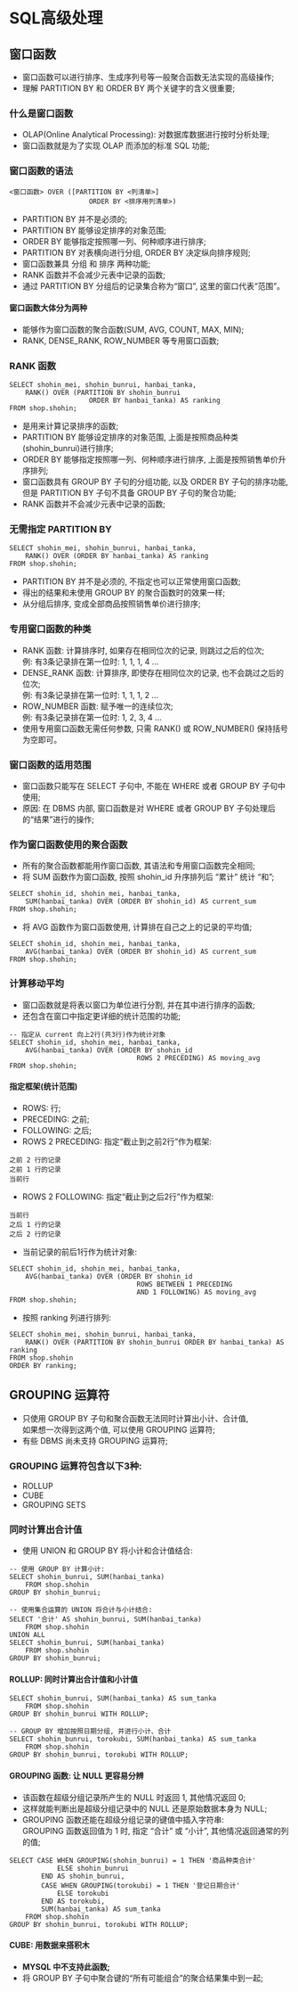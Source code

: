 # SQL高级处理
## 窗口函数
- 窗口函数可以进行排序、生成序列号等一般聚合函数无法实现的高级操作;
- 理解 PARTITION BY 和 ORDER BY 两个关键字的含义很重要;

### 什么是窗口函数
- OLAP(Online Analytical Processing): 对数据库数据进行按时分析处理;
- 窗口函数就是为了实现 OLAP 而添加的标准 SQL 功能;

### 窗口函数的语法
```
<窗口函数> OVER ([PARTITION BY <列清单>]
                    ORDER BY <排序用列清单>)
```
- PARTITION BY 并不是必须的;
- PARTITION BY 能够设定排序的对象范围;
- ORDER BY 能够指定按照哪一列、何种顺序进行排序;
- PARTITION BY 对表横向进行分组, ORDER BY 决定纵向排序规则;
- 窗口函数兼具 分组 和 排序 两种功能;
- RANK 函数并不会减少元表中记录的函数;
- 通过 PARTITION BY 分组后的记录集合称为“窗口”, 这里的窗口代表“范围”。

#### 窗口函数大体分为两种
- 能够作为窗口函数的聚合函数(SUM, AVG, COUNT, MAX, MIN);
- RANK, DENSE_RANK, ROW_NUMBER 等专用窗口函数;

### RANK 函数
```
SELECT shohin_mei, shohin_bunrui, hanbai_tanka, 
    RANK() OVER (PARTITION BY shohin_bunrui 
                    ORDER BY hanbai_tanka) AS ranking
FROM shop.shohin;
```
- 是用来计算记录排序的函数;
- PARTITION BY 能够设定排序的对象范围, 上面是按照商品种类(shohin_bunrui)进行排序;
- ORDER BY 能够指定按照哪一列、何种顺序进行排序, 上面是按照销售单价升序排列;
- 窗口函数具有 GROUP BY 子句的分组功能, 以及 ORDER BY 子句的排序功能,  
    但是 PARTITION BY 子句不具备 GROUP BY 子句的聚合功能;
- RANK 函数并不会减少元表中记录的函数;

### 无需指定 PARTITION BY 
```
SELECT shohin_mei, shohin_bunrui, hanbai_tanka, 
	RANK() OVER (ORDER BY hanbai_tanka) AS ranking
FROM shop.shohin;
```
- PARTITION BY 并不是必须的, 不指定也可以正常使用窗口函数;
- 得出的结果和未使用 GROUP BY 的聚合函数时的效果一样;
- 从分组后排序, 变成全部商品按照销售单价进行排序;

### 专用窗口函数的种类
- RANK 函数: 计算排序时, 如果存在相同位次的记录, 则跳过之后的位次;  
    例: 有3条记录排在第一位时: 1, 1, 1, 4 ...
- DENSE_RANK 函数: 计算排序, 即使存在相同位次的记录, 也不会跳过之后的位次;  
    例: 有3条记录排在第一位时: 1, 1, 1, 2 ...
- ROW_NUMBER 函数: 赋予唯一的连续位次;  
    例: 有3条记录排在第一位时: 1, 2, 3, 4 ...
- 使用专用窗口函数无需任何参数, 只需 RANK() 或 ROW_NUMBER() 保持括号为空即可。

### 窗口函数的适用范围
- 窗口函数只能写在 SELECT 子句中, 不能在 WHERE 或者 GROUP BY 子句中使用;
- 原因: 在 DBMS 内部, 窗口函数是对 WHERE 或者 GROUP BY 子句处理后的“结果”进行的操作;

### 作为窗口函数使用的聚合函数
- 所有的聚合函数都能用作窗口函数, 其语法和专用窗口函数完全相同;
- 将 SUM 函数作为窗口函数, 按照 shohin_id 升序排列后 “累计” 统计 “和”;
```
SELECT shohin_id, shohin_mei, hanbai_tanka,
    SUM(hanbai_tanka) OVER (ORDER BY shohin_id) AS current_sum
FROM shop.shohin;
```

- 将 AVG 函数作为窗口函数使用, 计算排在自己之上的记录的平均值;
```
SELECT shohin_id, shohin_mei, hanbai_tanka,
    AVG(hanbai_tanka) OVER (ORDER BY shohin_id) AS current_sum
FROM shop.shohin;
```

### 计算移动平均
- 窗口函数就是将表以窗口为单位进行分割, 并在其中进行排序的函数;
- 还包含在窗口中指定更详细的统计范围的功能;
```
-- 指定从 current 向上2行(共3行)作为统计对象
SELECT shohin_id, shohin_mei, hanbai_tanka,
    AVG(hanbai_tanka) OVER (ORDER BY shohin_id
                                ROWS 2 PRECEDING) AS moving_avg
FROM shop.shohin;
```

#### 指定框架(统计范围)
- ROWS: 行;
- PRECEDING: 之前;
- FOLLOWING: 之后;
- ROWS 2 PRECEDING: 指定“截止到之前2行”作为框架:
```
之前 2 行的记录
之前 1 行的记录
当前行
```

- ROWS 2 FOLLOWING: 指定“截止到之后2行”作为框架:
```
当前行
之后 1 行的记录
之后 2 行的记录
```

- 当前记录的前后1行作为统计对象:
```
SELECT shohin_id, shohin_mei, hanbai_tanka,
    AVG(hanbai_tanka) OVER (ORDER BY shohin_id
                                ROWS BETWEEN 1 PRECEDING 
                                AND 1 FOLLOWING) AS moving_avg
FROM shop.shohin;
```

- 按照 ranking 列进行排列:
```
SELECT shohin_mei, shohin_bunrui, hanbai_tanka,
    RANK() OVER (PARTITION BY shohin_bunrui ORDER BY hanbai_tanka) AS ranking
FROM shop.shohin
ORDER BY ranking;
```

## GROUPING 运算符
- 只使用 GROUP BY 子句和聚合函数无法同时计算出小计、合计值,  
    如果想一次得到这两个值, 可以使用 GROUPING 运算符;
- 有些 DBMS 尚未支持 GROUPING 运算符;

### GROUPING 运算符包含以下3种:
- ROLLUP
- CUBE
- GROUPING SETS

### 同时计算出合计值
- 使用 UNION 和 GROUP BY 将小计和合计值结合:
```
-- 使用 GROUP BY 计算小计:
SELECT shohin_bunrui, SUM(hanbai_tanka)
    FROM shop.shohin
GROUP BY shohin_bunrui;

-- 使用集合运算的 UNION 将合计与小计结合:
SELECT '合计' AS shohin_bunrui, SUM(hanbai_tanka)
    FROM shop.shohin
UNION ALL
SELECT shohin_bunrui, SUM(hanbai_tanka)
    FROM shop.shohin
GROUP BY shohin_bunrui;
```

#### ROLLUP: 同时计算出合计值和小计值
```
SELECT shohin_bunrui, SUM(hanbai_tanka) AS sum_tanka
    FROM shop.shohin
GROUP BY shohin_bunrui WITH ROLLUP;
```
```
-- GROUP BY 增加按照日期分组, 并进行小计、合计
SELECT shohin_bunrui, torokubi, SUM(hanbai_tanka) AS sum_tanka
    FROM shop.shohin
GROUP BY shohin_bunrui, torokubi WITH ROLLUP;
```

#### GROUPING 函数: 让 NULL 更容易分辨
- 该函数在超级分组记录所产生的 NULL 时返回 1, 其他情况返回 0;
- 这样就能判断出是超级分组记录中的 NULL 还是原始数据本身为 NULL;
- GROUPING 函数还能在超级分组记录的键值中插入字符串:  
    GROUPING 函数返回值为 1 时, 指定 “合计” 或 “小计”, 其他情况返回通常的列的值;
```
SELECT CASE WHEN GROUPING(shohin_bunrui) = 1 THEN '商品种类合计'
            ELSE shohin_bunrui
        END AS shohin_bunrui,
        CASE WHEN GROUPING(torokubi) = 1 THEN '登记日期合计'
            ELSE torokubi
        END AS torokubi,
        SUM(hanbai_tanka) AS sum_tanka
    FROM shop.shohin
GROUP BY shohin_bunrui, torokubi WITH ROLLUP;
```

#### CUBE: 用数据来搭积木
- **MYSQL 中不支持此函数;**
- 将 GROUP BY 子句中聚合键的“所有可能组合”的聚合结果集中到一起;
